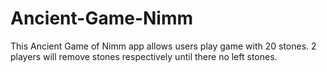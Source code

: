 # Ancient-Game-Nimm
This Ancient Game of Nimm app allows users play game with 20 stones. 2 players will remove stones respectively until there no left stones.
 
